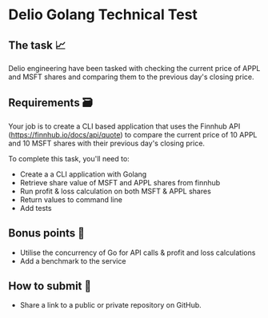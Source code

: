 # Delio Golang Technical Test

## The task 📈

Delio engineering have been tasked with checking the current price of APPL and MSFT shares and comparing them to the previous day's closing price.

## Requirements 🗃️

Your job is to create a CLI based application that uses the Finnhub API (https://finnhub.io/docs/api/quote) to compare the current price of 10 APPL and 10 MSFT shares with their previous day's closing price. 

To complete this task, you'll need to:

* Create a a CLI application with Golang
* Retrieve share value of MSFT and APPL shares from finnhub
* Run profit & loss calculation on both MSFT & APPL shares
* Return values to command line
* Add tests

## Bonus points 🥇

* Utilise the concurrency of Go for API calls & profit and loss calculations
* Add a benchmark to the service

## How to submit 🔗

- Share a link to a public or private repository on GitHub.
